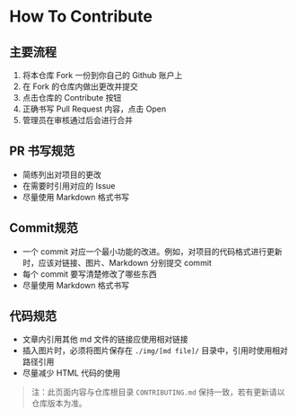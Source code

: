 # How To Contribute

## 主要流程

1. 将本仓库 Fork 一份到你自己的 Github 账户上
2. 在 Fork 的仓库内做出更改并提交
3. 点击仓库的 Contribute 按钮
4. 正确书写 Pull Request 内容，点击 Open
5. 管理员在审核通过后会进行合并

## PR 书写规范

* 简练列出对项目的更改
* 在需要时引用对应的 Issue
* 尽量使用 Markdown 格式书写

## Commit规范

* 一个 commit 对应一个最小功能的改进。例如，对项目的代码格式进行更新时，应该对链接、图片、Markdown
分别提交 commit
* 每个 commit 要写清楚修改了哪些东西
* 尽量使用 Markdown 格式书写

## 代码规范

* 文章内引用其他 md 文件的链接应使用相对链接
* 插入图片时，必须将图片保存在 `./img/[md file]/` 目录中，引用时使用相对路径引用
* 尽量减少 HTML 代码的使用

> 注：此页面内容与仓库根目录 `CONTRIBUTING.md` 保持一致，若有更新请以仓库版本为准。
